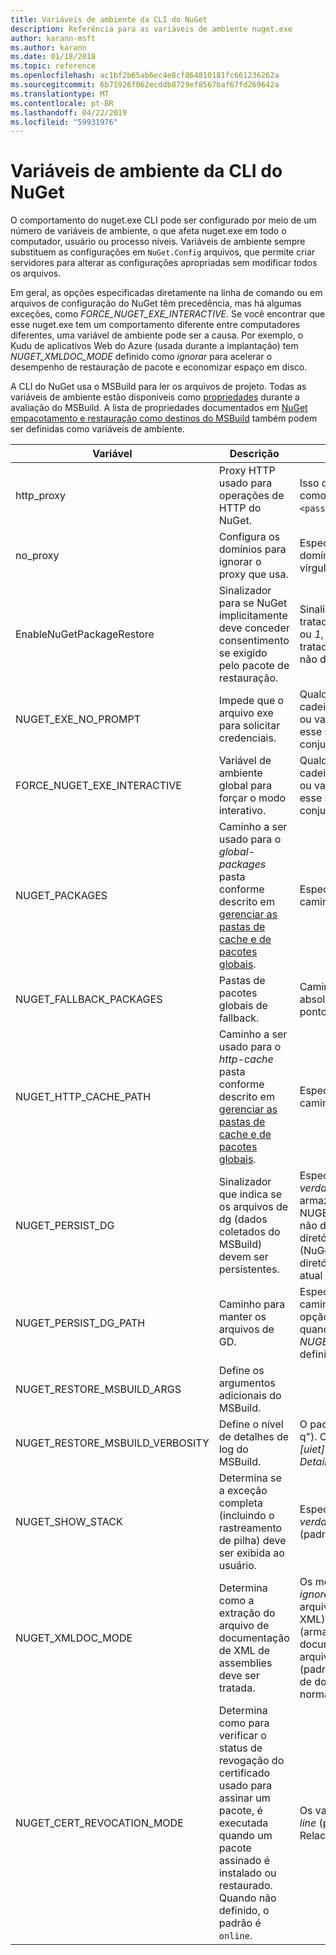 ```yaml
---
title: Variáveis de ambiente da CLI do NuGet
description: Referência para as variáveis de ambiente nuget.exe
author: karann-msft
ms.author: karann
ms.date: 01/18/2018
ms.topic: reference
ms.openlocfilehash: ac1bf2b65ab6ec4e8cf864810181fc661236262a
ms.sourcegitcommit: 6b71926f062ecddb8729ef8567baf67fd269642a
ms.translationtype: MT
ms.contentlocale: pt-BR
ms.lasthandoff: 04/22/2019
ms.locfileid: "59931976"
---
```

# <a name="nuget-cli-environment-variables"></a>Variáveis de ambiente da CLI do NuGet

O comportamento do nuget.exe CLI pode ser configurado por meio de um número de variáveis de ambiente, o que afeta nuget.exe em todo o computador, usuário ou processo níveis. Variáveis de ambiente sempre substituem as configurações em `NuGet.Config` arquivos, que permite criar servidores para alterar as configurações apropriadas sem modificar todos os arquivos.

Em geral, as opções especificadas diretamente na linha de comando ou em arquivos de configuração do NuGet têm precedência, mas há algumas exceções, como *FORCE_NUGET_EXE_INTERACTIVE*. Se você encontrar que esse nuget.exe tem um comportamento diferente entre computadores diferentes, uma variável de ambiente pode ser a causa. Por exemplo, o Kudu de aplicativos Web do Azure (usada durante a implantação) tem *NUGET_XMLDOC_MODE* definido como *ignorar* para acelerar o desempenho de restauração de pacote e economizar espaço em disco.

A CLI do NuGet usa o MSBuild para ler os arquivos de projeto. Todas as variáveis de ambiente estão disponíveis como [propriedades](/visualstudio/msbuild/msbuild-command-line-reference) durante a avaliação do MSBuild.
A lista de propriedades documentados em [NuGet empacotamento e restauração como destinos do MSBuild](../reference/msbuild-targets.md#restore-properties) também podem ser definidas como variáveis de ambiente.

| Variável | Descrição | Comentários |
| --- | --- | --- |
| http_proxy | Proxy HTTP usado para operações de HTTP do NuGet. | Isso deve ser especificado como `http://<username>:<password>@proxy.com`. |
| no_proxy | Configura os domínios para ignorar o proxy que usa. | Especificado como domínios separados por vírgula (,). |
| EnableNuGetPackageRestore | Sinalizador para se NuGet implicitamente deve conceder consentimento se exigido pelo pacote de restauração. | Sinalizador especificado é tratado como *verdadeira* ou *1*, qualquer outro valor tratado como sinalizador não definido. |
| NUGET_EXE_NO_PROMPT | Impede que o arquivo exe para solicitar credenciais. | Qualquer valor exceto a cadeia de caracteres nula ou vazia será tratada como esse sinalizador conjunto/verdadeiro. |
| FORCE_NUGET_EXE_INTERACTIVE | Variável de ambiente global para forçar o modo interativo. | Qualquer valor exceto a cadeia de caracteres nula ou vazia será tratada como esse sinalizador conjunto/verdadeiro. |
| NUGET_PACKAGES | Caminho a ser usado para o *global-packages* pasta conforme descrito em [gerenciar as pastas de cache e de pacotes globais](../consume-packages/managing-the-global-packages-and-cache-folders.md). | Especificado como o caminho absoluto. |
| NUGET_FALLBACK_PACKAGES | Pastas de pacotes globais de fallback. | Caminhos de pasta absoluto separados por ponto e vírgula (;). |
| NUGET_HTTP_CACHE_PATH | Caminho a ser usado para o *http-cache* pasta conforme descrito em [gerenciar as pastas de cache e de pacotes globais](../consume-packages/managing-the-global-packages-and-cache-folders.md). | Especificado como o caminho absoluto. |
| NUGET_PERSIST_DG | Sinalizador que indica se os arquivos de dg (dados coletados do MSBuild) devem ser persistentes. | Especificado como *verdadeira* ou *falso* será armazenado (padrão), se NUGET_PERSIST_DG_PATH não definida para o diretório temporário (NuGetScratch pasta no diretório temporário do atual ambiente). |
| NUGET_PERSIST_DG_PATH | Caminho para manter os arquivos de GD. | Especificado como o caminho absoluto, essa opção é usada apenas quando *NUGET_PERSIST_DG* é definido como true. |
| NUGET_RESTORE_MSBUILD_ARGS | Define os argumentos adicionais do MSBuild. | |
| NUGET_RESTORE_MSBUILD_VERBOSITY | Define o nível de detalhes de log do MSBuild. | O padrão é *silencioso* ("/ v: q"). Os valores possíveis *q [uiet]*, *Minimal*, *n [ormal]*, *Detailed*, e *diag [nostic]*. |
| NUGET_SHOW_STACK | Determina se a exceção completa (incluindo o rastreamento de pilha) deve ser exibida ao usuário. | Especificado como *verdadeira* ou *falso* (padrão). |
| NUGET_XMLDOC_MODE | Determina como a extração do arquivo de documentação de XML de assemblies deve ser tratada. | Os modos suportados são *ignore* (não extraia os arquivos de documentação XML), *compactar* (armazenar arquivos de documento XML como um arquivo zip) ou *none* (padrão, trate os arquivos de documento XML como normal arquivos). |
| NUGET_CERT_REVOCATION_MODE | Determina como para verificar o status de revogação do certificado usado para assinar um pacote, é executada quando um pacote assinado é instalado ou restaurado. Quando não definido, o padrão é `online`.| Os valores possíveis *on-line* (padrão), *offline*.  Relacionado ao [NU3028](../reference/errors-and-warnings/NU3028.md) |

